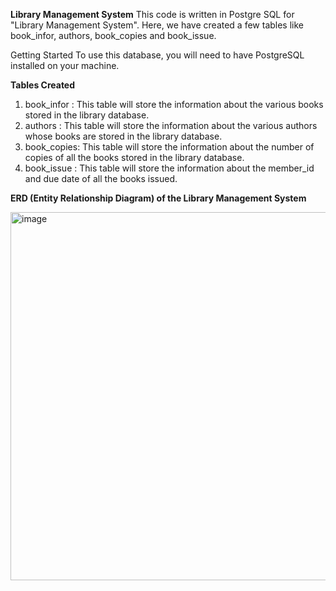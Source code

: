 **Library Management System**
This code is written in Postgre SQL for "Library Management System". 
Here, we have created a few tables like book_infor, authors, book_copies and book_issue.

Getting Started
To use this database, you will need to have PostgreSQL installed on your machine.

**Tables  Created**
1. book_infor : This table will store the information about the various books stored in the library database.
3. authors : This table will store the information about the various authors whose books are stored in the library database.
4. book_copies: This table will store the information about the number of copies of all the books stored in the library database.
5. book_issue : This table will store the information about the member_id and due date of all the books issued.

**ERD (Entity Relationship Diagram) of the Library Management System**

<img width="589" alt="image" src="https://github.com/navleenghai20/Library_management/assets/155667656/9f5b1bc2-7fd2-4f53-b2a8-2edbcae842e2">
